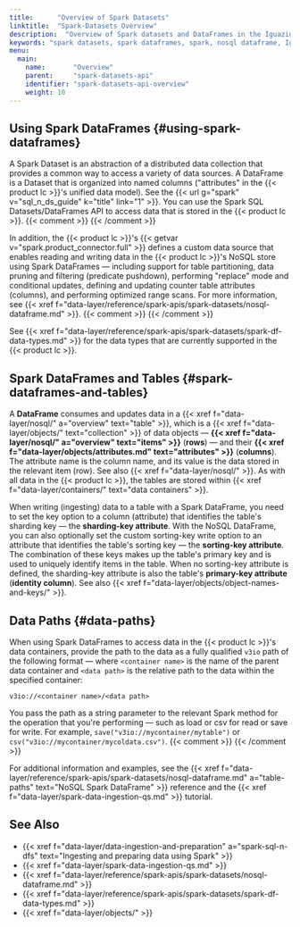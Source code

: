 ```yaml
---
title:      "Overview of Spark Datasets"
linktitle:  "Spark-Datasets Overview"
description:  "Overview of Spark datasets and DataFrames in the Iguazio MLOps Platform"
keywords: "spark datasets, spark dataframes, spark, nosql dataframe, Iguazio Spark connector, nosql, nosql tables, counters, counter attributes, data paths, table paths, v3io, table items, rows, attributes, columns, primary key, identity column, sharding key, sorting key, range scan, spark dataframe data types, spark data types, containers, scala, python"
menu:
  main:
    name:       "Overview"
    parent:     "spark-datasets-api"
    identifier: "spark-datasets-api-overview"
    weight: 10
---
```


<!-- //////////////////////////////////////// -->
## Using Spark DataFrames {#using-spark-dataframes}

A Spark Dataset is an abstraction of a distributed data collection that provides a common way to access a variety of data sources.
A DataFrame is a Dataset that is organized into named columns ("attributes" in the {{< product lc >}}'s unified data model).
See the {{< url g="spark" v="sql_n_ds_guide" k="title" link="1" >}}.
You can use the Spark SQL Datasets/DataFrames API to access data that is stored in the {{< product lc >}}.
{{< comment >}}<!-- [IntInfo] (sharonl) Rephrased on 18.2.18 with Golan.
  Note that Golan asked not to write "Apache Spark Dataset" (remove "Apache").
-->
{{< /comment >}}

In addition, the {{< product lc >}}'s {{< getvar v="spark.product_connector.full" >}} defines a custom data source that enables reading and writing data in the {{< product lc >}}'s NoSQL store using Spark DataFrames &mdash; including support for table partitioning, data pruning and filtering (predicate pushdown), performing "replace" mode and conditional updates, defining and updating counter table attributes (columns), and performing optimized range scans.
For more information, see {{< xref f="data-layer/reference/spark-apis/spark-datasets/nosql-dataframe.md" >}}.
{{< comment >}}<!-- [c-spark-nosql-df-features] [IntInfo] (sharonl) Similar
  info is also found in the services/app-services.md intro doc and a more
  extended version is found in the Spark-APIs reference doc at
  data-layer/reference/spark-apis/spark-datasets/nosql-dataframe.md. -->
{{< /comment >}}

See {{< xref f="data-layer/reference/spark-apis/spark-datasets/spark-df-data-types.md" >}} for the data types that are currently supported in the {{< product lc >}}.

<!-- //////////////////////////////////////// -->
## Spark DataFrames and Tables {#spark-dataframes-and-tables}

A **DataFrame** consumes and updates data in a {{< xref f="data-layer/nosql/" a="overview" text="table" >}}, which is a {{< xref f="data-layer/objects/" text="collection" >}} of data objects &mdash; **{{< xref f="data-layer/nosql/" a="overview" text="items" >}}** (**rows**) &mdash; and their **{{< xref f="data-layer/objects/attributes.md" text="attributes" >}}** (**columns**).
The attribute name is the column name, and its value is the data stored in the relevant item (row).
See also {{< xref f="data-layer/nosql/" >}}.
As with all data in the {{< product lc >}}, the tables are stored within {{< xref f="data-layer/containers/" text="data containers" >}}.

When writing (ingesting) data to a table with a Spark DataFrame, you need to set the <opt>key</opt> option to a column (attribute) that identifies the table's sharding key &mdash; the **sharding-key attribute**.
With the NoSQL DataFrame, you can also optionally set the custom <opt>sorting-key</opt> write option to an attribute that identifies the table's sorting key &mdash; the **sorting-key attribute**.
The combination of these keys makes up the table's primary key and is used to uniquely identify items in the table.
When no sorting-key attribute is defined, the sharding-key attribute is also the table's **primary-key attribute** (**identity column**).
See also {{< xref f="data-layer/objects/object-names-and-keys/" >}}.

<!-- //////////////////////////////////////// -->
## Data Paths {#data-paths}

When using Spark DataFrames to access data in the {{< product lc >}}'s data containers, provide the path to the data as a fully qualified `v3io` path of the following format &mdash; where `<container name>` is the name of the parent data container and `<data path>` is the relative path to the data within the specified container:

```
v3io://<container name>/<data path>
```

You pass the path as a string parameter to the relevant Spark method for the operation that you're performing &mdash; such as <func>load</func> or <func>csv</func> for read or <func>save</func> for write.
For example, <nobr>`save("v3io://mycontainer/mytable")`</nobr> or <nobr>`csv("v3io://mycontainer/mycoldata.csv")`</nobr>.
{{< comment >}}<!-- [IntInfo] (sharonl) (13.2.18) We documented only the method
  of setting an absolute v3io:// data path. Golan requested that we don't
  document the alternative methods, which are documented in the v1.0 API
  reference (in the NoSQL DataFrame page), of using `option("container-name",
  "<container name>")` (or `option("container-id", "<container ID>" [*])` and
  then setting the path to the data within the container in the
  load()/save()/... method. It's also possible to not specify the container
  name/ID at all and rely on the default-container configuration, but Golan
  doesn't want to document this option.
  [*] The v3io:// path can actually contain also a container ID instead of a
  container name, but per the guideline from R&D, we didn't document this
  option, and in locations where we mention a container-ID option we also refer
  to the #container-names-and-ids note about the deprecation of the
  container-ID options. -->
{{< /comment >}}

For additional information and examples, see the {{< xref f="data-layer/reference/spark-apis/spark-datasets/nosql-dataframe.md" a="table-paths" text="NoSQL Spark DataFrame" >}} reference and the {{< xref f="data-layer/spark-data-ingestion-qs.md" >}} tutorial.

<!-- //////////////////////////////////////// -->
## See Also

- {{< xref f="data-layer/data-ingestion-and-preparation" a="spark-sql-n-dfs" text="Ingesting and preparing data using Spark" >}}
- {{< xref f="data-layer/spark-data-ingestion-qs.md" >}}
- {{< xref f="data-layer/reference/spark-apis/spark-datasets/nosql-dataframe.md" >}}
- {{< xref f="data-layer/reference/spark-apis/spark-datasets/spark-df-data-types.md" >}}
- {{< xref f="data-layer/objects/" >}}

